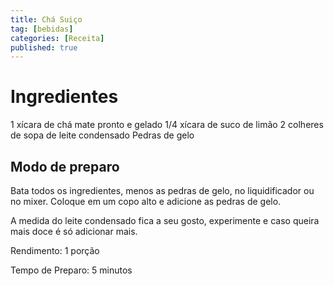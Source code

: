 ```yaml
---
title: Chá Suiço
tag: [bebidas]
categories: [Receita]
published: true
---
```


# Ingredientes

1 xícara de chá mate pronto e gelado
1/4 xícara de suco de limão
2 colheres de sopa de leite condensado
Pedras de gelo

## Modo de preparo

Bata todos os ingredientes, menos as pedras de gelo, no liquidificador ou no mixer. Coloque em um copo alto e adicione as pedras de gelo.

A medida do leite condensado fica a seu gosto, experimente e caso queira mais doce é só adicionar mais.


Rendimento: 1 porção

Tempo de Preparo: 5 minutos
